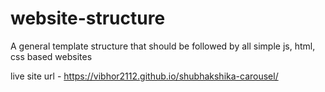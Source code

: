 # website-structure
A general template structure that should be followed by all simple js, html, css based websites

live site url - https://vibhor2112.github.io/shubhakshika-carousel/


 
